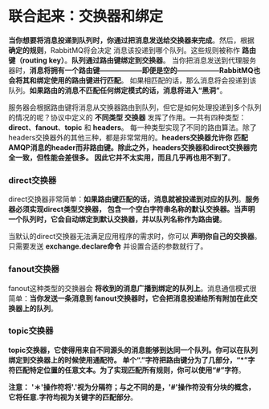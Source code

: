 联合起来：交换器和绑定
============================================================================
**当你想要将消息投递到队列时，你通过把消息发送给交换器来完成**。然后，根据 **确定的规则**，RabbitMQ将会决定
消息该投递到哪个队列。这些规则被称作 **路由键（routing key）**。**队列通过路由键绑定到交换器**。
当你把消息发送到代理服务器时，**消息将拥有一个路由键——————即便是空的——————RabbitMQ也会将其和绑定使用的路由键进行匹配**。
如果相匹配的话，那么消息将会投递到该队列。**如果路由的消息不匹配任何绑定模式的话，消息将进入“黑洞”**。

服务器会根据路由键将消息从交换器路由到队列，但它是如何处理投递到多个队列的情况的呢？协议中定义的 **不同类型
交换器** 发挥了作用。一共有四种类型：**direct**、**fanout**、**topic** 和 **headers**。
每一种类型实现了不同的路由算法。除了headers交换器外的其他三种，都是非常常用的。**headers交换器允许你
匹配AMQP消息的header而非路由键。除此之外，headers交换器和direct交换器完全一致，但性能会差很多。
因此它并不太实用，而且几乎再也用不到了**。

### direct交换器
direct交换器非常简单：**如果路由键匹配的话，消息就被投递到对应的队列**。**服务器必须实现direct类型交换器，
包含一个空白字符串名称的默认交换器。当声明一个队列时，它会自动绑定到默认交换器，并以队列名称作为路由键**。

当默认的direct交换器无法满足应用程序的需求时，你可以 **声明你自己的交换器**。只需要发送 **exchange.declare命令**
并设置合适的参数就行了。

### fanout交换器
fanout这种类型的交换器会 **将收到的消息广播到绑定的队列上**。消息通信模式很简单：**当你发送一条消息到
fanout交换器时，它会把消息投递给所有附加在此交换器上的队列**。

### topic交换器
**topic交换器，它使得用来自不同源头的消息能够到达同一个队列。你可以在队列绑定到交换器上的时候使用通配符。
单个“.”字符把路由键分为了几部分，“*”字符匹配特定位置的任意文本。为了实现匹配所有规则，你可以使用“#”字符**。

**注意：**
**'＊'操作符将'.'视为分隔符；与之不同的是，'#'操作符没有分块的概念，它将任意.字符均视为关键字的匹配部分**。
